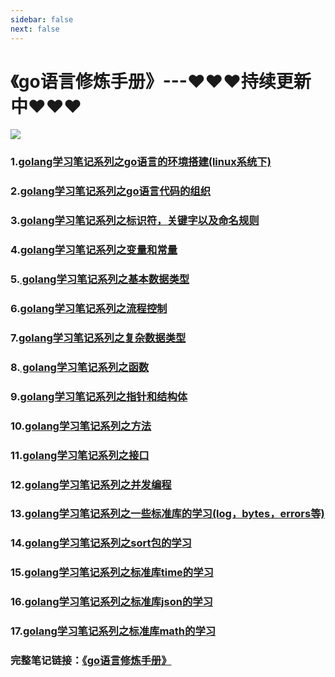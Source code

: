 ```yaml
---
sidebar: false
next: false
---
```

<BlogInfo/>






# 《go语言修炼手册》---❤❤❤持续更新中❤❤❤



![](https://gimg2.baidu.com/image_search/src=http%3A%2F%2Fp8.itc.cn%2Fq_70%2Fimages03%2F20210221%2Fd778753d6a0d4ab9b685aaf362810c0d.gif&refer=http%3A%2F%2Fp8.itc.cn&app=2002&size=f9999,10000&q=a80&n=0&g=0n&fmt=auto?sec=1665661975&t=37860c72d333426b69c936abcb7d5473)

### 1.[golang学习笔记系列之go语言的环境搭建(linux系统下)](http://www.lll.plus/learningPlanet/750)
### 2.[golang学习笔记系列之go语言代码的组织](http://www.lll.plus/learningPlanet/761)
### 3.[golang学习笔记系列之标识符，关键字以及命名规则](http://www.lll.plus/learningPlanet/762)
### 4.[golang学习笔记系列之变量和常量](http://www.lll.plus/learningPlanet/763)

### 5.[ golang学习笔记系列之基本数据类型](http://www.lll.plus/learningPlanet/764)

### 6.[golang学习笔记系列之流程控制](http://www.lll.plus/learningPlanet/766)

### 7.[golang学习笔记系列之复杂数据类型](http://www.lll.plus/learningPlanet/768)

### 8.[ golang学习笔记系列之函数](http://www.lll.plus/learningPlanet/770)

### 9.[golang学习笔记系列之指针和结构体](http://www.lll.plus/learningPlanet/771)

### 10.[golang学习笔记系列之方法](http://www.lll.plus/learningPlanet/774)

### 11.[golang学习笔记系列之接口](http://www.lll.plus/learningPlanet/776)

### 12.[golang学习笔记系列之并发编程](http://www.lll.plus/learningPlanet/777)

### 13.[golang学习笔记系列之一些标准库的学习(log，bytes，errors等)](http://www.lll.plus/learningPlanet/783)

### 14.[golang学习笔记系列之sort包的学习](http://www.lll.plus/learningPlanet/784)

### 15.[golang学习笔记系列之标准库time的学习](http://www.lll.plus/learningPlanet/785)

### 16.[golang学习笔记系列之标准库json的学习](http://www.lll.plus/learningPlanet/786)

### 17.[golang学习笔记系列之标准库math的学习](http://www.lll.plus/learningPlanet/787)





### 完整笔记链接：[《go语言修炼手册》](https://gitee.com/max-LLL/golang-notes/blob/master/docs/%E3%80%8Ago%E8%AF%AD%E8%A8%80%E4%BF%AE%E7%82%BC%E6%89%8B%E5%86%8C%E3%80%8B.md)










<ActionBox />
        
<style>#top-box {margin-top:0.5rem!important;}</style>